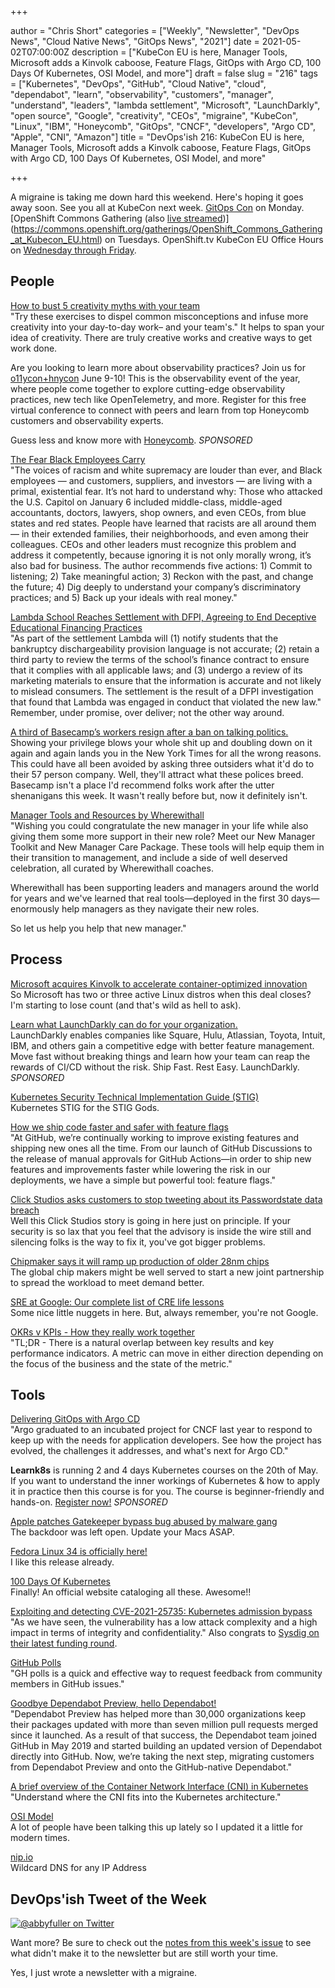 +++

author = "Chris Short"
categories = ["Weekly", "Newsletter", "DevOps News", "Cloud Native News", "GitOps News", "2021"]
date = 2021-05-02T07:00:00Z
description = ["KubeCon EU is here, Manager Tools, Microsoft adds a Kinvolk caboose, Feature Flags, GitOps with Argo CD, 100 Days Of Kubernetes, OSI Model, and more"]
draft = false
slug = "216"
tags = ["Kubernetes", "DevOps", "GitHub", "Cloud Native", "cloud", "dependabot", "learn", "observability", "customers", "manager", "understand", "leaders", "lambda settlement", "Microsoft", "LaunchDarkly", "open source", "Google", "creativity", "CEOs", "migraine", "KubeCon", "Linux", "IBM", "Honeycomb", "GitOps", "CNCF", "developers", "Argo CD", "Apple", "CNI", "Amazon"]
title = "DevOps'ish 216: KubeCon EU is here, Manager Tools, Microsoft adds a Kinvolk caboose, Feature Flags, GitOps with Argo CD, 100 Days Of Kubernetes, OSI Model, and more"

+++

A migraine is taking me down hard this weekend. Here's hoping it goes away soon. See you all at KubeCon next week. [GitOps Con](https://hopin.com/events/gitops-con) on Monday. [OpenShift Commons Gathering (also [live streamed](https://twitch.tv/redhatopenshift))](https://commons.openshift.org/gatherings/OpenShift_Commons_Gathering_at_Kubecon_EU.html) on Tuesdays. OpenShift.tv KubeCon EU Office Hours on [Wednesday through Friday](https://red.ht/streamcal).

## People

[How to bust 5 creativity myths with your team](https://enterprisersproject.com/article/2021/4/5-creativity-myths)  
"Try these exercises to dispel common misconceptions and infuse more creativity into your day-to-day work– and your team's." It helps to span your idea of creativity. There are truly creative works and creative ways to get work done.

Are you looking to learn more about observability practices? Join us for [o11ycon+hnycon](https://o11ycon-hnycon.io/?utm_source=devopsish&utm_medium=newsletter&utm_campaign=ad&utm_keyword&utm_content=devopsish&utm_adgroup) June 9-10! This is the observability event of the year, where people come together to explore cutting-edge observability practices, new tech like OpenTelemetry, and more. Register for this free virtual conference to connect with peers and learn from top Honeycomb customers and observability experts.

Guess less and know more with [Honeycomb](https://www.honeycomb.io/?utm_source=devopsish&utm_medium=newsletter&utm_campaign=ad&utm_content=honeycomb-homepage-devopish). *SPONSORED*

[The Fear Black Employees Carry](https://hbr.org/2021/04/the-fear-black-employees-carry)  
"The voices of racism and white supremacy are louder than ever, and Black employees — and customers, suppliers, and investors — are living with a primal, existential fear. It’s not hard to understand why: Those who attacked the U.S. Capitol on January 6 included middle-class, middle-aged accountants, doctors, lawyers, shop owners, and even CEOs, from blue states and red states. People have learned that racists are all around them — in their extended families, their neighborhoods, and even among their colleagues. CEOs and other leaders must recognize this problem and address it competently, because ignoring it is not only morally wrong, it’s also bad for business. The author recommends five actions: 1) Commit to listening; 2) Take meaningful action; 3) Reckon with the past, and change the future; 4) Dig deeply to understand your company’s discriminatory practices; and 5) Back up your ideals with real money."

[Lambda School Reaches Settlement with DFPI, Agreeing to End Deceptive Educational Financing Practices](https://dfpi.ca.gov/2021/04/26/lambda-school-reaches-settlement-with-dfpi-agreeing-to-end-deceptive-educational-financing-practices/)  
"As part of the settlement Lambda will (1) notify students that the bankruptcy dischargeability provision language is not accurate; (2) retain a third party to review the terms of the school’s finance contract to ensure that it complies with all applicable laws; and (3) undergo a review of its marketing materials to ensure that the information is accurate and not likely to mislead consumers. The settlement is the result of a DFPI investigation that found that Lambda was engaged in conduct that violated the new law." Remember, under promise, over deliver; not the other way around.

[A third of Basecamp’s workers resign after a ban on talking politics.](https://www.nytimes.com/2021/04/30/technology/basecamp-politics-ban-resignations.html)  
Showing your privilege blows your whole shit up and doubling down on it again and again lands you in the New York Times for all the wrong reasons. This could have all been avoided by asking three outsiders what it'd do to their 57 person company. Well, they'll attract what these polices breed. Basecamp isn't a place I'd recommend folks work after the utter shenanigans this week. It wasn't really before but, now it definitely isn't.

[Manager Tools and Resources by Wherewithall](https://wherewithall.com/tools/#care)  
"Wishing you could congratulate the new manager in your life while also giving them some more support in their new role? Meet our New Manager Toolkit and New Manager Care Package. These tools will help equip them in their transition to management, and include a side of well deserved celebration, all curated by Wherewithall coaches.

Wherewithall has been supporting leaders and managers around the world for years and we've learned that real tools—deployed in the first 30 days—enormously help managers as they navigate their new roles.

So let us help you help that new manager."

## Process

[Microsoft acquires Kinvolk to accelerate container-optimized innovation](https://azure.microsoft.com/en-us/blog/microsoft-acquires-kinvolk-to-accelerate-containeroptimized-innovation/)  
So Microsoft has two or three active Linux distros when this deal closes? I'm starting to lose count (and that's wild as hell to ask).

[Learn what LaunchDarkly can do for your organization.](https://learn.launchdarkly.com/demo?utm_source=devopsish&utm_medium=news_pod&utm_campaign=21q1-newsletter)  
LaunchDarkly enables companies like Square, Hulu, Atlassian, Toyota, Intuit, IBM, and others gain a competitive edge with better feature management.
Move fast without breaking things and learn how your team can reap the rewards of CI/CD without the risk.
Ship Fast. Rest Easy. LaunchDarkly. *SPONSORED*

[Kubernetes Security Technical Implementation Guide (STIG)](https://dl.dod.cyber.mil/wp-content/uploads/stigs/zip/U_Kubernetes_V1R1_STIG.zip)  
Kubernetes STIG for the STIG Gods.

[How we ship code faster and safer with feature flags](https://github.blog/2021-04-27-ship-code-faster-safer-feature-flags/)  
"At GitHub, we’re continually working to improve existing features and shipping new ones all the time. From our launch of GitHub Discussions to the release of manual approvals for GitHub Actions—in order to ship new features and improvements faster while lowering the risk in our deployments, we have a simple but powerful tool: feature flags."

[Click Studios asks customers to stop tweeting about its Passwordstate data breach](https://techcrunch.com/2021/04/29/click-studios-asks-customers-to-stop-tweeting-about-its-passwordstate-data-breach/)  
Well this Click Studios story is going in here just on principle. If your security is so lax that you feel that the advisory is inside the wire still and silencing folks is the way to fix it, you've got bigger problems.

[Chipmaker says it will ramp up production of older 28nm chips](https://arstechnica.com/gadgets/2021/04/chipmaker-says-it-will-ramp-up-production-of-older-28nm-chips/)  
The global chip makers might be well served to start a new joint partnership to spread the workload to meet demand better.

[SRE at Google: Our complete list of CRE life lessons](https://cloud.google.com/blog/products/devops-sre/sre-at-google-our-complete-list-of-cre-life-lessons)  
Some nice little nuggets in here. But, always remember, you're not Google.

[OKRs v KPIs - How they really work together](https://www.outcomesthinking.com/okr-blog/kr-v-kpis-a-helpful-primer)  
"TL;DR - There is a natural overlap between key results and key performance indicators. A metric can move in either direction depending on the focus of the business and the state of the metric."

## Tools

[Delivering GitOps with Argo CD](https://www.youtube.com/watch?v=SELZh-wHpAw)  
"Argo graduated to an incubated project for CNCF last year to respond to keep up with the needs for application developers. See how the project has evolved, the challenges it addresses, and what's next for Argo CD."

**Learnk8s** is running 2 and 4 days Kubernetes courses on the 20th of May. If you want to understand the inner workings of Kubernetes & how to apply it in practice then this course is for you. The course is beginner-friendly and hands-on. [Register now!](https://learnk8s.io/online-advanced-may-2021) *SPONSORED*

[Apple patches Gatekeeper bypass bug abused by malware gang](https://therecord.media/apple-patches-gatekeeper-bypass-bug-abused-by-malware-gang/)  
The backdoor was left open. Update your Macs ASAP.

[Fedora Linux 34 is officially here!](https://fedoramagazine.org/announcing-fedora-34/)  
I like this release already.

[100 Days Of Kubernetes](https://100daysofkubernetes.io/)  
Finally! An official website cataloging all these. Awesome!!

[Exploiting and detecting CVE-2021-25735: Kubernetes admission bypass](https://sysdig.com/blog/cve-2021-25735-kubernetes-admission-bypass/)  
"As we have seen, the vulnerability has a low attack complexity and a high impact in terms of integrity and confidentiality." Also congrats to [Sysdig on their latest funding round](https://venturebeat.com/2021/04/28/sysdig-raises-189m-to-monitor-containers-and-apps-in-the-cloud/).

[GitHub Polls](https://gh-polls.com/)  
"GH polls is a quick and effective way to request feedback from community members in GitHub issues."

[Goodbye Dependabot Preview, hello Dependabot!](https://github.blog/2021-04-29-goodbye-dependabot-preview-hello-dependabot/)  
"Dependabot Preview has helped more than 30,000 organizations keep their packages updated with more than seven million pull requests merged since it launched. As a result of that success, the Dependabot team joined GitHub in May 2019 and started building an updated version of Dependabot directly into GitHub. Now, we’re taking the next step, migrating customers from Dependabot Preview and onto the GitHub-native Dependabot."

[A brief overview of the Container Network Interface (CNI) in Kubernetes](https://www.redhat.com/sysadmin/cni-kubernetes)  
"Understand where the CNI fits into the Kubernetes architecture."

[OSI Model](https://chrisshort.net/drawings/osi-model/)  
A lot of people have been talking this up lately so I updated it a little for modern times.

[nip.io](https://nip.io/)  
Wildcard DNS for any IP Address

## DevOps'ish Tweet of the Week

[![@abbyfuller on Twitter](/images/216-devopsish-tweet-of-the-week.png)](https://twitter.com/abbyfuller/status/1388231403297406978)

Want more? Be sure to check out the [notes from this week's issue](https://devopsish.com/216/notes/) to see what didn't make it to the newsletter but are still worth your time.

Yes, I just wrote a newsletter with a migraine.
